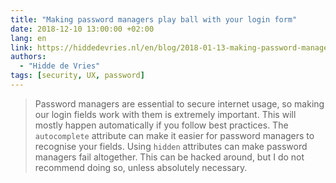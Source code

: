 ```yaml
---
title: "Making password managers play ball with your login form"
date: 2018-12-10 13:00:00 +02:00
lang: en
link: https://hiddedevries.nl/en/blog/2018-01-13-making-password-managers-play-ball-with-your-login-form
authors:
  - "Hidde de Vries"
tags: [security, UX, password]
---
```


> Password managers are essential to secure internet usage, so making our login fields work with them is extremely important. This will mostly happen automatically if you follow best practices. The `autocomplete` attribute can make it easier for password managers to recognise your fields. Using `hidden` attributes can make password managers fail altogether. This can be hacked around, but I do not recommend doing so, unless absolutely necessary.
